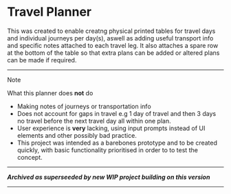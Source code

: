 
# Travel Planner

This was created to enable creatng physical printed tables for travel days and individual journeys per day(s), aswell as adding useful transport info and specific notes attached to each travel leg. It also attaches a spare row at the bottom of the table so that extra plans can be added or altered plans can be made if required. 

------
> [!NOTE]
> What this planner does **not** do
> - Making notes of journeys or transportation info
> - Does not account for gaps in travel e.g 1 day of travel and then 3 days no travel before the next travel day all within one plan.
> - User experience is **very** lacking, using input prompts instead of UI elements and other possibly bad practice.
> - This project was intended as a barebones prototype and to be created quickly, with basic functionality prioritised in order to to test the concept. 



-----------

***Archived as superseeded by new WIP project building on this version***

-----------
